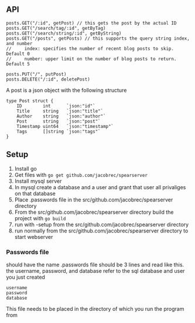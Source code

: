 ## API
    posts.GET("/:id", getPost) // this gets the post by the actual ID
    posts.GET("/search/tag/:id", getByTag)
    posts.GET("/search/string/:id", getByString)
    posts.GET("/posts", getPosts) // this supports the query string index, and number
    //     index: specifies the number of recent blog posts to skip. Default 0
    //     number: upper limit on the number of blog posts to return. Default 5
    
    posts.PUT("/", putPost)
    posts.DELETE("/:id", deletePost)
    
A post is a json object with the following structure
    
    type Post struct {
        ID        int      `json:"id"`
        Title     string   `json:"title"`
        Author    string   `json:"author"`
        Post      string   `json:"post"`
        Timestamp uint64   `json:"timestamp"`
        Tags      []string `json:"tags"`
    }
    
## Setup
1. Install go
2. Get files with `go get github.com/jacobrec/spearserver`
3. Install mysql server
4. In mysql create a database and a user and grant that user all privaliges on that database
1. Place .passwords file in the src/github.com/jacobrec/spearserver directory
5. From the src/github.com/jacobrec/spearserver directory build the project with `go build`
2. run with -setup from the src/github.com/jacobrec/spearserver directory
3. run normally from the src/github.com/jacobrec/spearserver directory to start webserver 

### Passwords file
should have the name .passwords
file should be 3 lines and read like this. the username, password, and database refer to the sql database and user you just created
```
username
password
database
```
This file needs to be placed in the directory of which you run the program from
